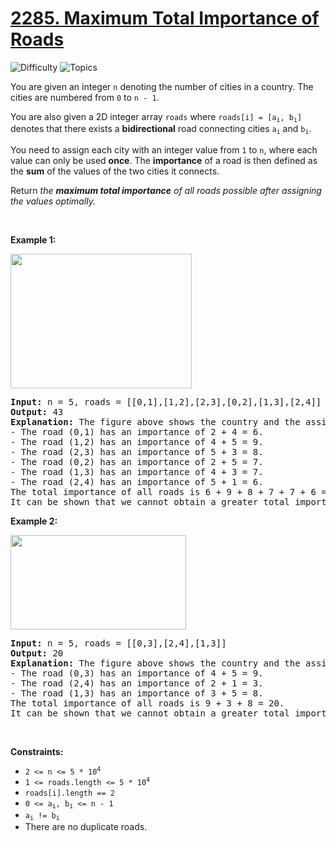 # [2285. Maximum Total Importance of Roads](https://leetcode.com/problems/maximum-total-importance-of-roads)

![Difficulty](https://img.shields.io/badge/Difficulty-Medium-blue.svg) ![Topics](https://img.shields.io/badge/Topics-Greedy,%20Graph,%20Sorting,%20Heap%20(Priority%20Queue)-orange.svg)
<br/>

<p>You are given an integer <code>n</code> denoting the number of cities in a country. The cities are numbered from <code>0</code> to <code>n - 1</code>.</p>

<p>You are also given a 2D integer array <code>roads</code> where <code>roads[i] = [a<sub>i</sub>, b<sub>i</sub>]</code> denotes that there exists a <strong>bidirectional</strong> road connecting cities <code>a<sub>i</sub></code> and <code>b<sub>i</sub></code>.</p>

<p>You need to assign each city with an integer value from <code>1</code> to <code>n</code>, where each value can only be used <strong>once</strong>. The <strong>importance</strong> of a road is then defined as the <strong>sum</strong> of the values of the two cities it connects.</p>

<p>Return <em>the <strong>maximum total importance</strong> of all roads possible after assigning the values optimally.</em></p>

<p>&nbsp;</p>
<p><strong class="example">Example 1:</strong></p>
<img alt="" src="https://assets.leetcode.com/uploads/2022/04/07/ex1drawio.png" style="width: 290px; height: 215px;" />
<pre>
<strong>Input:</strong> n = 5, roads = [[0,1],[1,2],[2,3],[0,2],[1,3],[2,4]]
<strong>Output:</strong> 43
<strong>Explanation:</strong> The figure above shows the country and the assigned values of [2,4,5,3,1].
- The road (0,1) has an importance of 2 + 4 = 6.
- The road (1,2) has an importance of 4 + 5 = 9.
- The road (2,3) has an importance of 5 + 3 = 8.
- The road (0,2) has an importance of 2 + 5 = 7.
- The road (1,3) has an importance of 4 + 3 = 7.
- The road (2,4) has an importance of 5 + 1 = 6.
The total importance of all roads is 6 + 9 + 8 + 7 + 7 + 6 = 43.
It can be shown that we cannot obtain a greater total importance than 43.
</pre>

<p><strong class="example">Example 2:</strong></p>
<img alt="" src="https://assets.leetcode.com/uploads/2022/04/07/ex2drawio.png" style="width: 281px; height: 151px;" />
<pre>
<strong>Input:</strong> n = 5, roads = [[0,3],[2,4],[1,3]]
<strong>Output:</strong> 20
<strong>Explanation:</strong> The figure above shows the country and the assigned values of [4,3,2,5,1].
- The road (0,3) has an importance of 4 + 5 = 9.
- The road (2,4) has an importance of 2 + 1 = 3.
- The road (1,3) has an importance of 3 + 5 = 8.
The total importance of all roads is 9 + 3 + 8 = 20.
It can be shown that we cannot obtain a greater total importance than 20.
</pre>

<p>&nbsp;</p>
<p><strong>Constraints:</strong></p>

<ul>
	<li><code>2 &lt;= n &lt;= 5 * 10<sup>4</sup></code></li>
	<li><code>1 &lt;= roads.length &lt;= 5 * 10<sup>4</sup></code></li>
	<li><code>roads[i].length == 2</code></li>
	<li><code>0 &lt;= a<sub>i</sub>, b<sub>i</sub> &lt;= n - 1</code></li>
	<li><code>a<sub>i</sub> != b<sub>i</sub></code></li>
	<li>There are no duplicate roads.</li>
</ul>

